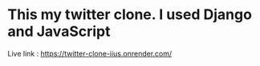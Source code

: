 # This my twitter clone. I used Django and JavaScript

Live link : https://twitter-clone-iius.onrender.com/ 

